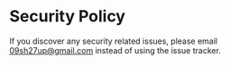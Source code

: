 # Security Policy

If you discover any security related issues, please email 09sh27up@gmail.com instead of using the issue tracker.
